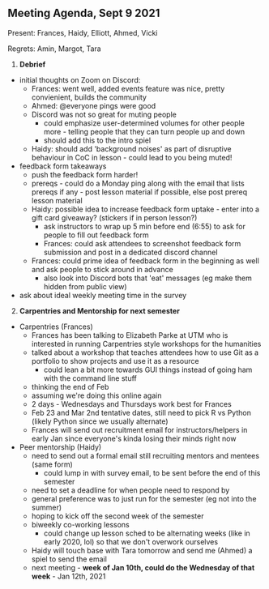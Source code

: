 ## Meeting Agenda, Sept 9 2021

Present: Frances, Haidy, Elliott, Ahmed, Vicki

Regrets: Amin, Margot, Tara

1. **Debrief**

- initial thoughts on Zoom on Discord:
    - Frances: went well, added events feature was nice, pretty convienient, builds the community
    - Ahmed: @everyone pings were good
    - Discord was not so great for muting people
        - could emphasize user-determined volumes for other people more - telling people that they can turn people up and down
        - should add this to the intro spiel
    - Haidy: should add 'background noises' as part of disruptive behaviour in CoC in lesson - could lead to you being muted! 
- feedback form takeaways
    - push the feedback form harder! 
    - prereqs - could do a Monday ping along with the email that lists prereqs if any - post lesson material if possible, else post prereq lesson material
    - Haidy: possible idea to increase feedback form uptake - enter into a gift card giveaway? (stickers if in person lesson?) 
        - ask instructors to wrap up 5 min before end (6:55) to ask for people to fill out feedback form
        - Frances: could ask attendees to screenshot feedback form submission and post in a dedicated discord channel
    - Frances: could prime idea of feedback form in the beginning as well and ask people to stick around in advance 
        - also look into Discord bots that 'eat' messages (eg make them hidden from public view)
- ask about ideal weekly meeting time in the survey 

2. **Carpentries and Mentorship for next semester**

- Carpentries (Frances)
    - Frances has been talking to Elizabeth Parke at UTM who is interested in running Carpentries style workshops for the humanities
    - talked about a workshop that teaches attendees how to use Git as a portfolio to show projects and use it as a resource
        - could lean a bit more towards GUI things instead of going ham with the command line stuff
    - thinking the end of Feb
    - assuming we're doing this online again
    - 2 days - Wednesdays and Thursdays work best for Frances 
    - Feb 23 and Mar 2nd tentative dates, still need to pick R vs Python (likely Python since we usually alternate)
    - Frances will send out recruitment email for instructors/helpers in early Jan since everyone's kinda losing their minds right now
- Peer mentorship (Haidy)
    - need to send out a formal email still recruiting mentors and mentees (same form)
        - could lump in with survey email, to be sent before the end of this semester 
    - need to set a deadline for when people need to respond by 
    - general preference was to just run for the semester (eg not into the summer)
    - hoping to kick off the second week of the semester
    - biweekly co-working lessons 
        - could change up lesson sched to be alternating weeks (like in early 2020, lol) so that we don't overwork ourselves 
    - Haidy will touch base with Tara tomorrow and send me (Ahmed) a spiel to send the email 
    - next meeting - **week of Jan 10th, could do the Wednesday of that week** - Jan 12th, 2021

